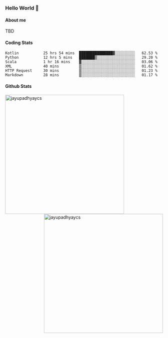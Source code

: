 ### Hello World 👋
#### About me
TBD
#### Coding Stats
<!--START_SECTION:waka-->

```text
Kotlin           25 hrs 54 mins  ███████████████▓░░░░░░░░░   62.53 %
Python           12 hrs 5 mins   ███████▒░░░░░░░░░░░░░░░░░   29.20 %
Scala            1 hr 16 mins    ▓░░░░░░░░░░░░░░░░░░░░░░░░   03.06 %
XML              40 mins         ▒░░░░░░░░░░░░░░░░░░░░░░░░   01.62 %
HTTP Request     30 mins         ▒░░░░░░░░░░░░░░░░░░░░░░░░   01.23 %
Markdown         28 mins         ▒░░░░░░░░░░░░░░░░░░░░░░░░   01.17 %
```

<!--END_SECTION:waka-->
#### Github Stats

<p  ><img align="left" src="https://github-readme-stats.vercel.app/api/top-langs?username=jayupadhyaycs&theme=tokyonight&show_icons=true&locale=en&layout=compact" alt="jayupadhyaycs" width="380px"  /> 
<img align="right" src="https://github-readme-streak-stats.herokuapp.com/?user=jayupadhyaycs&theme=tokyonight&" alt="jayupadhyaycs" width="380px"/>
</p>




<!--
**JayUpadhyayCS/JayUpadhyayCS** is a ✨ _special_ ✨ repository because its `README.md` (this file) appears on your GitHub profile.

Here are some ideas to get you started:

- 🔭 I’m currently working on ...
- 🌱 I’m currently learning ...
- 👯 I’m looking to collaborate on ...
- 🤔 I’m looking for help with ...
- 💬 Ask me about ...
- 📫 How to reach me: ...
- 😄 Pronouns: ...
- ⚡ Fun fact: ...
-->
